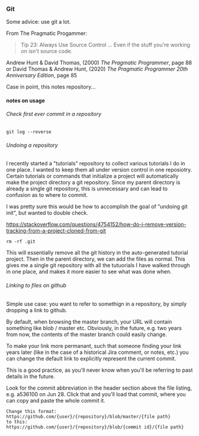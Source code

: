 ### Git

Some advice: use git a lot.

From The Pragmatic Progammer:

> Tip 23: Always Use Source Control
> ...
> Even if the stuff you're working on isn't source code.

Andrew Hunt & David Thomas, (2000) _The Pragmatic Programmer_, page 88
or
David Thomas & Andrew Hunt, (2020) _The Pragmatic Programmer 20th Anniversary Edition_, page 85

Case in point, this notes repository...

#### notes on usage

###### Check first ever commit in a repository

    git log --reverse

###### Undoing a repository

I recently started a "tutorials" repository to collect various tutorials I do
in one place. I wanted to keep them all under version control in one reposiotry.
Certain tutorials or commands that initialize a project will automatically make
the project directory a git repository. Since my parent directory is already a
single git repository, this is unnecessary and can lead to confusion as to
where to commit.

I was pretty sure this would be how to accomplish the goal of "undoing git init",
but wanted to double check.

https://stackoverflow.com/questions/4754152/how-do-i-remove-version-tracking-from-a-project-cloned-from-git

    rm -rf .git

This will essentially remove all the git history in the auto-generated
tutorial project. Then in the parent directory, we can add the files as normal.
This gives me a single git repository with all the tutuorials I have walked
through in one place, and makes it more easier to see what was done when.


###### Linking to files on github

Simple use case: you want to refer to somethign in a repository, by simply dropping a link to github.

By default, when browsing the master branch, your URL will contain something like
blob / master etc. Obviously, in the future, e.g. two years from now, the contents of the master branch could easily change. 

To make your link more permanant, such that someone finding your link years later (like in the case of a historical Jira comment, or notes, etc.)
you can change the default link to explicitly represent the current commit.

This is a good practice, as you'll never know when you'll be referring to past
details in the future.

Look for the commit abbreviation in the header section above the file listing,
e.g. a536100 on Jun 28. Click that and you'll load that commit, where you can
copy and paste the whole commit it.

    Change this format:
    https://github.com/{user}/{repository}/blob/master/{file path}
    to this:
    https://github.com/{user}/{repository}/blob/{commit id}/{file path}
